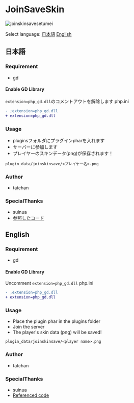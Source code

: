 # JoinSaveSkin

![joinskinsavesetumei](https://user-images.githubusercontent.com/38120936/116775637-0ed08280-aa9f-11eb-9c83-647a00d2bb4e.png)

Select language:
[日本語](#日本語)
[English](#English)

## 日本語

### Requirement
* gd

#### Enable GD Library
`extension=php_gd.dll`のコメントアウトを解除します
php.ini
```diff
- ;extension=php_gd.dll
+ extension=php_gd.dll
```

### Usage
* pluginsフォルダにプラグインpharを入れます
* サーバーに参加します
* プレイヤーのスキンデータ(png)が保存されます！

`plugin_data/joinskinsave/<プレイヤー名>.png`
 
### Author
* tatchan

### SpecialThanks
* suinua
* [参照したコード](https://gist.github.com/suinua/315d8239dce060615e184acf2264bbfe)

## English

### Requirement
* gd

#### Enable GD Library
Uncomment `extension=php_gd.dll`
php.ini
```diff
- ;extension=php_gd.dll
+ extension=php_gd.dll
```

### Usage
* Place the plugin phar in the plugins folder
* Join the server
* The player's skin data (png) will be saved!

`plugin_data/joinskinsave/<player name>.png`
 
### Author
* tatchan

### SpecialThanks
* suinua
* [Referenced code](https://gist.github.com/suinua/315d8239dce060615e184acf2264bbfe)
